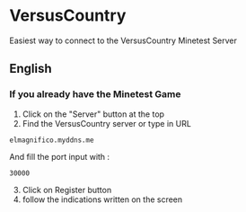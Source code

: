 # VersusCountry
Easiest way to connect to the VersusCountry Minetest Server 

## English

### If you already have the Minetest Game

1. Click on the "Server" button at the top
2. Find the VersusCountry server or type in URL
```
elmagnifico.myddns.me
```
And fill the port input with :
```
30000
```
3. Click on Register button
4. follow the indications written on the screen